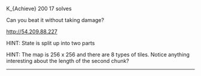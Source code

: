 K_{Achieve}
200
17 solves

Can you beat it without taking damage?

http://54.209.88.227

HINT: State is split up into two parts

HINT: The map is 256 x 256 and there are 8 types of tiles. Notice anything interesting about the length of the second chunk?

----------------------


